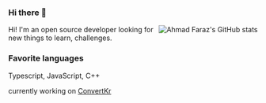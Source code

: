 ### Hi there 👋

<a href="https://github.com/AhmadFaraz-crypto">
  <img src="https://github-readme-stats.vercel.app/api?username=AhmadFaraz-crypto&show_icons=true&locale=en" align="right" alt="Ahmad Faraz's GitHub stats" />
</a>

Hi! I'm an open source developer looking for new things to learn, challenges.

### Favorite languages

Typescript, JavaScript, C++

currently working on <a href="https://convertkr.com/" target="_blank">ConvertKr</a>

<!--
**AhmadFaraz-crypto/AhmadFaraz-crypto** is a ✨ _special_ ✨ repository because its `README.md` (this file) appears on your GitHub profile.

Here are some ideas to get you started:

- 🔭 I’m currently working on ...
- 🌱 I’m currently learning ...
- 👯 I’m looking to collaborate on ...
- 🤔 I’m looking for help with ...
- 💬 Ask me about ...
- 📫 How to reach me: ...
- 😄 Pronouns: ...
- ⚡ Fun fact: ...
-->
